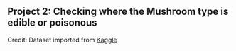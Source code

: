 ## Project 2: Checking where the Mushroom type is edible or poisonous

Credit: Dataset imported from [Kaggle](https://www.kaggle.com/datasets/uciml/mushroom-classification)


